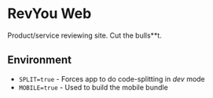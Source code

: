 # RevYou Web

Product/service reviewing site. Cut the bulls**t.

## Environment

- `SPLIT=true` - Forces app to do code-splitting in *dev* mode
- `MOBILE=true` - Used to build the mobile bundle 
